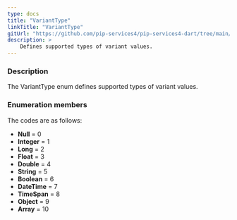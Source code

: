 ```yaml
---
type: docs
title: "VariantType"
linkTitle: "VariantType"
gitUrl: "https://github.com/pip-services4/pip-services4-dart/tree/main/pip-services4-expressions-dart"
description: > 
    Defines supported types of variant values.
---
```


### Description

The VariantType enum defines supported types of variant values.


### Enumeration members

The codes are as follows:

- **Null** = 0
- **Integer** = 1
- **Long** = 2
- **Float** = 3
- **Double** = 4
- **String** = 5
- **Boolean** = 6
- **DateTime** = 7
- **TimeSpan** = 8
- **Object** = 9
- **Array** = 10
